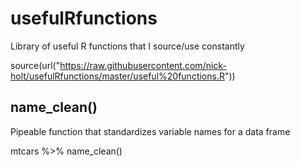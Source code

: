 # usefulRfunctions
Library of useful R functions that I source/use constantly

source(url("https://raw.githubusercontent.com/nick-holt/usefulRfunctions/master/useful%20functions.R"))

## name_clean()
Pipeable function that standardizes variable names for a data frame

  mtcars %>% name_clean()
